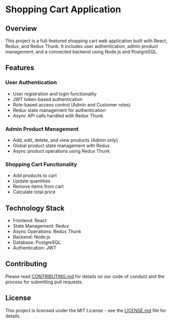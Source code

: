 
# Shopping Cart Application

## Overview

This project is a full-featured shopping cart web application built with React, Redux, and Redux Thunk. It includes user authentication, admin product management, and a connected backend using Node.js and PostgreSQL.

## Features

### User Authentication
- User registration and login functionality
- JWT token-based authentication
- Role-based access control (Admin and Customer roles)
- Redux state management for authentication
- Async API calls handled with Redux Thunk

### Admin Product Management
- Add, edit, delete, and view products (Admin only)
- Global product state management with Redux
- Async product operations using Redux Thunk

### Shopping Cart Functionality
- Add products to cart
- Update quantities
- Remove items from cart
- Calculate total price

## Technology Stack

- Frontend: React
- State Management: Redux
- Async Operations: Redux Thunk
- Backend: Node.js
- Database: PostgreSQL
- Authentication: JWT


## Contributing

Please read [CONTRIBUTING.md](CONTRIBUTING.md) for details on our code of conduct and the process for submitting pull requests.

## License

This project is licensed under the MIT License - see the [LICENSE.md](LICENSE.md) file for details.